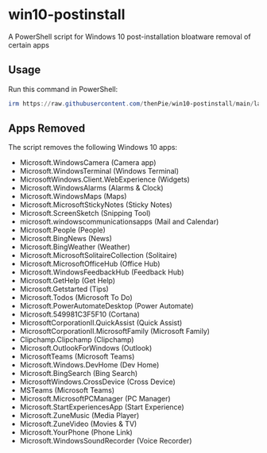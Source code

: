 # win10-postinstall
A PowerShell script for Windows 10 post-installation bloatware removal of certain apps

## Usage

Run this command in PowerShell:

```powershell
irm https://raw.githubusercontent.com/thenPie/win10-postinstall/main/launcher.ps1 | iex
```

## Apps Removed

The script removes the following Windows 10 apps:
- Microsoft.WindowsCamera (Camera app)
- Microsoft.WindowsTerminal (Windows Terminal)
- MicrosoftWindows.Client.WebExperience (Widgets)
- Microsoft.WindowsAlarms (Alarms & Clock)
- Microsoft.WindowsMaps (Maps)
- Microsoft.MicrosoftStickyNotes (Sticky Notes)
- Microsoft.ScreenSketch (Snipping Tool)
- microsoft.windowscommunicationsapps (Mail and Calendar)
- Microsoft.People (People)
- Microsoft.BingNews (News)
- Microsoft.BingWeather (Weather)
- Microsoft.MicrosoftSolitaireCollection (Solitaire)
- Microsoft.MicrosoftOfficeHub (Office Hub)
- Microsoft.WindowsFeedbackHub (Feedback Hub)
- Microsoft.GetHelp (Get Help)
- Microsoft.Getstarted (Tips)
- Microsoft.Todos (Microsoft To Do)
- Microsoft.PowerAutomateDesktop (Power Automate)
- Microsoft.549981C3F5F10 (Cortana)
- MicrosoftCorporationII.QuickAssist (Quick Assist)
- MicrosoftCorporationII.MicrosoftFamily (Microsoft Family)
- Clipchamp.Clipchamp (Clipchamp)
- Microsoft.OutlookForWindows (Outlook)
- MicrosoftTeams (Microsoft Teams)
- Microsoft.Windows.DevHome (Dev Home)
- Microsoft.BingSearch (Bing Search)
- MicrosoftWindows.CrossDevice (Cross Device)
- MSTeams (Microsoft Teams)
- Microsoft.MicrosoftPCManager (PC Manager)
- Microsoft.StartExperiencesApp (Start Experience)
- Microsoft.ZuneMusic (Media Player)
- Microsoft.ZuneVideo (Movies & TV)
- Microsoft.YourPhone (Phone Link)
- Microsoft.WindowsSoundRecorder (Voice Recorder)
